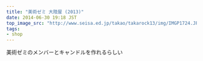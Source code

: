 ```yaml
---
title: "美術ゼミ 大陸屋 (2013)"
date: 2014-06-30 19:18 JST
top_image_src: "http://www.seisa.ed.jp/takao/takarock13/img/IMGP1724.JPG"
tags:
- shop
---
```

美術ゼミのメンバーとキャンドルを作れるらしい
